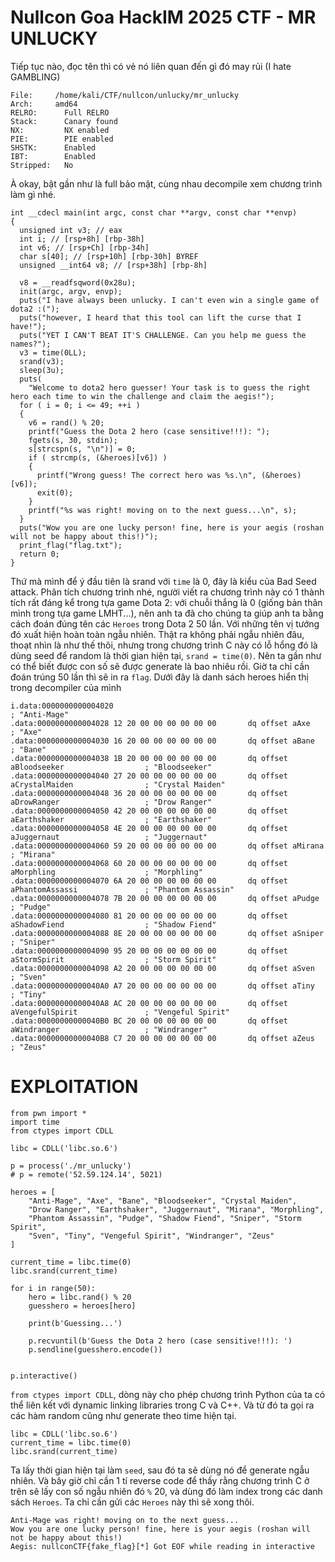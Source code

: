 # Nullcon Goa HackIM 2025 CTF - MR UNLUCKY

Tiếp tục nào, đọc tên thì có vẻ nó liên quan đến gì đó may rủi (I hate GAMBLING)

```
File:     /home/kali/CTF/nullcon/unlucky/mr_unlucky
Arch:     amd64
RELRO:      Full RELRO
Stack:      Canary found
NX:         NX enabled
PIE:        PIE enabled
SHSTK:      Enabled
IBT:        Enabled
Stripped:   No
```

À okay, bật gần như là full bảo mật, cùng nhau decompile xem chương trình làm gì nhé.

```
int __cdecl main(int argc, const char **argv, const char **envp)
{
  unsigned int v3; // eax
  int i; // [rsp+8h] [rbp-38h]
  int v6; // [rsp+Ch] [rbp-34h]
  char s[40]; // [rsp+10h] [rbp-30h] BYREF
  unsigned __int64 v8; // [rsp+38h] [rbp-8h]

  v8 = __readfsqword(0x28u);
  init(argc, argv, envp);
  puts("I have always been unlucky. I can't even win a single game of dota2 :(");
  puts("however, I heard that this tool can lift the curse that I have!");
  puts("YET I CAN'T BEAT IT'S CHALLENGE. Can you help me guess the names?");
  v3 = time(0LL);
  srand(v3);
  sleep(3u);
  puts(
    "Welcome to dota2 hero guesser! Your task is to guess the right hero each time to win the challenge and claim the aegis!");
  for ( i = 0; i <= 49; ++i )
  {
    v6 = rand() % 20;
    printf("Guess the Dota 2 hero (case sensitive!!!): ");
    fgets(s, 30, stdin);
    s[strcspn(s, "\n")] = 0;
    if ( strcmp(s, (&heroes)[v6]) )
    {
      printf("Wrong guess! The correct hero was %s.\n", (&heroes)[v6]);
      exit(0);
    }
    printf("%s was right! moving on to the next guess...\n", s);
  }
  puts("Wow you are one lucky person! fine, here is your aegis (roshan will not be happy about this!)");
  print_flag("flag.txt");
  return 0;
}
```

Thứ mà mình để ý đầu tiên là srand với `time` là 0, đây là kiểu của Bad Seed attack. Phân tích chương trình nhé, người viết ra chương trình này có 1 thành tích rất đáng kể trong tựa
game Dota 2: với chuỗi thắng là 0 (giống bản thân mình trong tựa game LMHT...), nên anh ta đã cho chúng ta giúp anh ta bằng cách đoán đúng tên các `Heroes` trong Dota 2 50 lần. Với những tên vị tướng đó
xuất hiện hoàn toàn ngẫu nhiên. Thật ra không phải ngẫu nhiên đâu, thoạt nhìn là như thế thôi, nhưng trong chương trình C này có lỗ hổng đó là dùng seed để random là thời gian hiện tại, `srand = time(0)`. Nên
ta gần như có thể biết được con số sẽ được generate là bao nhiêu rồi. Giờ ta chỉ cần đoán trúng 50 lần thì sẽ in ra `flag`. Dưới đây là danh sách heroes hiển thị trong decompiler của mình

```
i.data:0000000000004020                                                                       ; "Anti-Mage"
.data:0000000000004028 12 20 00 00 00 00 00 00       dq offset aAxe                          ; "Axe"
.data:0000000000004030 16 20 00 00 00 00 00 00       dq offset aBane                         ; "Bane"
.data:0000000000004038 1B 20 00 00 00 00 00 00       dq offset aBloodseeker                  ; "Bloodseeker"
.data:0000000000004040 27 20 00 00 00 00 00 00       dq offset aCrystalMaiden                ; "Crystal Maiden"
.data:0000000000004048 36 20 00 00 00 00 00 00       dq offset aDrowRanger                   ; "Drow Ranger"
.data:0000000000004050 42 20 00 00 00 00 00 00       dq offset aEarthshaker                  ; "Earthshaker"
.data:0000000000004058 4E 20 00 00 00 00 00 00       dq offset aJuggernaut                   ; "Juggernaut"
.data:0000000000004060 59 20 00 00 00 00 00 00       dq offset aMirana                       ; "Mirana"
.data:0000000000004068 60 20 00 00 00 00 00 00       dq offset aMorphling                    ; "Morphling"
.data:0000000000004070 6A 20 00 00 00 00 00 00       dq offset aPhantomAssassi               ; "Phantom Assassin"
.data:0000000000004078 7B 20 00 00 00 00 00 00       dq offset aPudge                        ; "Pudge"
.data:0000000000004080 81 20 00 00 00 00 00 00       dq offset aShadowFiend                  ; "Shadow Fiend"
.data:0000000000004088 8E 20 00 00 00 00 00 00       dq offset aSniper                       ; "Sniper"
.data:0000000000004090 95 20 00 00 00 00 00 00       dq offset aStormSpirit                  ; "Storm Spirit"
.data:0000000000004098 A2 20 00 00 00 00 00 00       dq offset aSven                         ; "Sven"
.data:00000000000040A0 A7 20 00 00 00 00 00 00       dq offset aTiny                         ; "Tiny"
.data:00000000000040A8 AC 20 00 00 00 00 00 00       dq offset aVengefulSpirit               ; "Vengeful Spirit"
.data:00000000000040B0 BC 20 00 00 00 00 00 00       dq offset aWindranger                   ; "Windranger"
.data:00000000000040B8 C7 20 00 00 00 00 00 00       dq offset aZeus                         ; "Zeus"
```

# EXPLOITATION

```
from pwn import *
import time
from ctypes import CDLL

libc = CDLL('libc.so.6')

p = process('./mr_unlucky')
# p = remote('52.59.124.14', 5021)

heroes = [
    "Anti-Mage", "Axe", "Bane", "Bloodseeker", "Crystal Maiden",
    "Drow Ranger", "Earthshaker", "Juggernaut", "Mirana", "Morphling",
    "Phantom Assassin", "Pudge", "Shadow Fiend", "Sniper", "Storm Spirit",
    "Sven", "Tiny", "Vengeful Spirit", "Windranger", "Zeus"
]

current_time = libc.time(0)
libc.srand(current_time)

for i in range(50):
    hero = libc.rand() % 20
    guesshero = heroes[hero]

    print(b'Guessing...')

    p.recvuntil(b'Guess the Dota 2 hero (case sensitive!!!): ')
    p.sendline(guesshero.encode())


p.interactive()
```

`from ctypes import CDLL`, dòng này cho phép chương trình Python của ta có thể liên kết với dynamic linking libraries trong C và C++. Và từ đó ta gọi ra các hàm random
cũng như generate theo time hiện tại.

```
libc = CDLL('libc.so.6')
current_time = libc.time(0)
libc.srand(current_time)
```

Ta lấy thời gian hiện tại làm `seed`, sau đó ta sẽ dùng nó để generate ngẫu nhiên. Và bây giờ chỉ cần 1 tí reverse code để thấy rằng chương trình C ở trên sẽ lấy con số
ngẫu nhiên đó `%` 20, và dùng đó làm index trong các danh sách `Heroes`. Ta chỉ cần gửi các `Heroes` này thì sẽ xong thôi.

```
Anti-Mage was right! moving on to the next guess...
Wow you are one lucky person! fine, here is your aegis (roshan will not be happy about this!)
Aegis: nullconCTF{fake_flag}[*] Got EOF while reading in interactive
```
